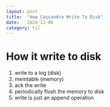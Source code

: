 ```yaml
---
layout: post
title:  "How Cassandra Write To Disk"
date:   2024-11-06
category: til
---
```

# How it write to disk
1. write to a log (disk)
2. memtable (memory)
3. ack the write
4. periodically flush the memory to disk
5. write is just an append operation
